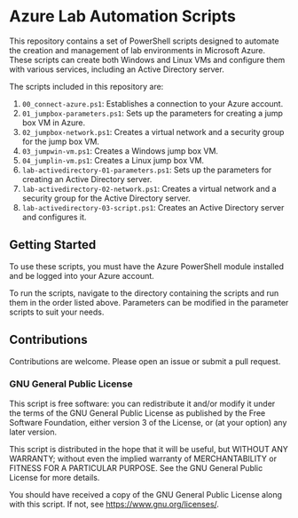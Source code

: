 # Azure Lab Automation Scripts

This repository contains a set of PowerShell scripts designed to automate the creation and management of lab environments in Microsoft Azure. These scripts can create both Windows and Linux VMs and configure them with various services, including an Active Directory server.

The scripts included in this repository are:

1. `00_connect-azure.ps1`: Establishes a connection to your Azure account.
2. `01_jumpbox-parameters.ps1`: Sets up the parameters for creating a jump box VM in Azure.
3. `02_jumpbox-network.ps1`: Creates a virtual network and a security group for the jump box VM.
4. `03_jumpwin-vm.ps1`: Creates a Windows jump box VM.
5. `04_jumplin-vm.ps1`: Creates a Linux jump box VM.
6. `lab-activedirectory-01-parameters.ps1`: Sets up the parameters for creating an Active Directory server.
7. `lab-activedirectory-02-network.ps1`: Creates a virtual network and a security group for the Active Directory server.
8. `lab-activedirectory-03-script.ps1`: Creates an Active Directory server and configures it.

## Getting Started

To use these scripts, you must have the Azure PowerShell module installed and be logged into your Azure account. 

To run the scripts, navigate to the directory containing the scripts and run them in the order listed above. Parameters can be modified in the parameter scripts to suit your needs.

## Contributions

Contributions are welcome. Please open an issue or submit a pull request.

### GNU General Public License
This script is free software: you can redistribute it and/or modify
it under the terms of the GNU General Public License as published by
the Free Software Foundation, either version 3 of the License, or
(at your option) any later version.

This script is distributed in the hope that it will be useful,
but WITHOUT ANY WARRANTY; without even the implied warranty of
MERCHANTABILITY or FITNESS FOR A PARTICULAR PURPOSE.  See the
GNU General Public License for more details.

You should have received a copy of the GNU General Public License
along with this script.  If not, see <https://www.gnu.org/licenses/>.
